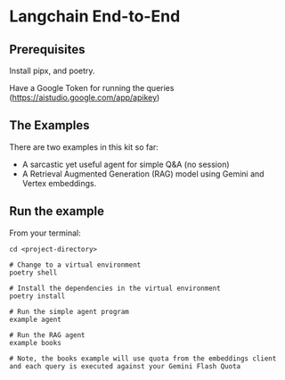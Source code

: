 <!--
 Copyright 2024 Google, LLC
 
 Licensed under the Apache License, Version 2.0 (the "License");
 you may not use this file except in compliance with the License.
 You may obtain a copy of the License at
 
     https://www.apache.org/licenses/LICENSE-2.0
 
 Unless required by applicable law or agreed to in writing, software
 distributed under the License is distributed on an "AS IS" BASIS,
 WITHOUT WARRANTIES OR CONDITIONS OF ANY KIND, either express or implied.
 See the License for the specific language governing permissions and
 limitations under the License.
-->
# Langchain End-to-End

## Prerequisites

Install pipx, and poetry.

Have a Google Token for running the queries (https://aistudio.google.com/app/apikey)

## The Examples

There are two examples in this kit so far:

* A sarcastic yet useful agent for simple Q&A (no session)
* A Retrieval Augmented Generation (RAG) model using Gemini and Vertex embeddings.

## Run the example

From your terminal:

```shell
cd <project-directory>

# Change to a virtual environment
poetry shell

# Install the dependencies in the virtual environment
poetry install

# Run the simple agent program
example agent 

# Run the RAG agent
example books

# Note, the books example will use quota from the embeddings client and each query is executed against your Gemini Flash Quota
```
